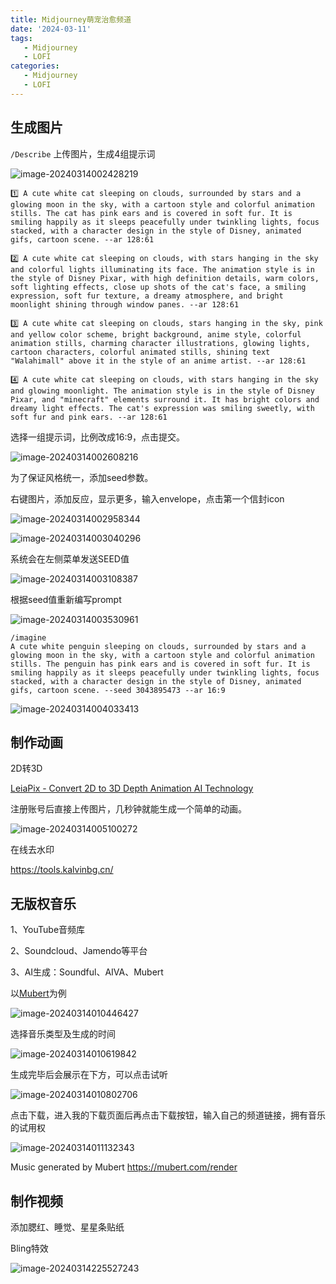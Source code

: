 ```yaml
---
title: Midjourney萌宠治愈频道
date: '2024-03-11'
tags:
   - Midjourney
   - LOFI
categories:
   - Midjourney
   - LOFI
---
```





## 生成图片



`/Describe` 上传图片，生成4组提示词

![image-20240314002428219](Midjourney治愈频道.assets/image-20240314002428219.png)

~~~
1️⃣ A cute white cat sleeping on clouds, surrounded by stars and a glowing moon in the sky, with a cartoon style and colorful animation stills. The cat has pink ears and is covered in soft fur. It is smiling happily as it sleeps peacefully under twinkling lights, focus stacked, with a character design in the style of Disney, animated gifs, cartoon scene. --ar 128:61

2️⃣ A cute white cat sleeping on clouds, with stars hanging in the sky and colorful lights illuminating its face. The animation style is in the style of Disney Pixar, with high definition details, warm colors, soft lighting effects, close up shots of the cat's face, a smiling expression, soft fur texture, a dreamy atmosphere, and bright moonlight shining through window panes. --ar 128:61

3️⃣ A cute white cat sleeping on clouds, stars hanging in the sky, pink and yellow color scheme, bright background, anime style, colorful animation stills, charming character illustrations, glowing lights, cartoon characters, colorful animated stills, shining text "Walahimall" above it in the style of an anime artist. --ar 128:61

4️⃣ A cute white cat sleeping on clouds, with stars hanging in the sky and glowing moonlight. The animation style is in the style of Disney Pixar, and "minecraft" elements surround it. It has bright colors and dreamy light effects. The cat's expression was smiling sweetly, with soft fur and pink ears. --ar 128:61
~~~

选择一组提示词，比例改成16:9，点击提交。

![image-20240314002608216](Midjourney治愈频道.assets/image-20240314002608216.png)

为了保证风格统一，添加seed参数。

右键图片，添加反应，显示更多，输入envelope，点击第一个信封icon

![image-20240314002958344](Midjourney治愈频道.assets/image-20240314002958344.png)

![image-20240314003040296](Midjourney治愈频道.assets/image-20240314003040296.png)

系统会在左侧菜单发送SEED值

![image-20240314003108387](Midjourney治愈频道.assets/image-20240314003108387.png)

根据seed值重新编写prompt

![image-20240314003530961](Midjourney治愈频道.assets/image-20240314003530961.png)

~~~
/imagine
A cute white penguin sleeping on clouds, surrounded by stars and a glowing moon in the sky, with a cartoon style and colorful animation stills. The penguin has pink ears and is covered in soft fur. It is smiling happily as it sleeps peacefully under twinkling lights, focus stacked, with a character design in the style of Disney, animated gifs, cartoon scene. --seed 3043895473 --ar 16:9
~~~



![image-20240314004033413](Midjourney治愈频道.assets/image-20240314004033413.png)





## 制作动画

2D转3D

[LeiaPix - Convert 2D to 3D Depth Animation AI Technology](https://www.leiapix.com/)

注册账号后直接上传图片，几秒钟就能生成一个简单的动画。

![image-20240314005100272](Midjourney治愈频道.assets/image-20240314005100272.png)

在线去水印

https://tools.kalvinbg.cn/

## 无版权音乐

1、YouTube音频库

2、Soundcloud、Jamendo等平台

3、AI生成：Soundful、AIVA、Mubert



以[Mubert](https://mubert.com/render)为例

![image-20240314010446427](Midjourney治愈频道.assets/image-20240314010446427.png)

选择音乐类型及生成的时间

![image-20240314010619842](Midjourney治愈频道.assets/image-20240314010619842.png)

生成完毕后会展示在下方，可以点击试听

![image-20240314010802706](Midjourney治愈频道.assets/image-20240314010802706.png)

点击下载，进入我的下载页面后再点击下载按钮，输入自己的频道链接，拥有音乐的试用权

![image-20240314011132343](Midjourney治愈频道.assets/image-20240314011132343.png)

Music generated by Mubert https://mubert.com/render

## 制作视频





添加腮红、睡觉、星星条贴纸

Bling特效

![image-20240314225527243](Midjourney治愈频道.assets/image-20240314225527243.png)


